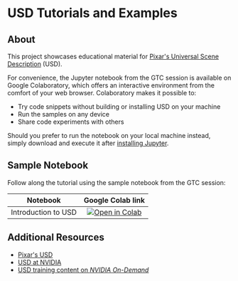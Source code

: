 # USD Tutorials and Examples

## About
This project showcases educational material for [Pixar's Universal Scene Description](https://graphics.pixar.com/usd/docs/index.html) (USD).

For convenience, the Jupyter notebook from the GTC session is available on Google Colaboratory, which offers an interactive environment from the comfort of your web browser.  Colaboratory makes it possible to:
 * Try code snippets without building or installing USD on your machine
 * Run the samples on any device
 * Share code experiments with others

Should you prefer to run the notebook on your local machine instead, simply download and execute it after [installing Jupyter](https://jupyter.org).

## Sample Notebook
Follow along the tutorial using the sample notebook from the GTC session:

|Notebook|Google Colab link|
|--------|:----------------:|
|Introduction to USD|[![Open in Colab](https://colab.research.google.com/assets/colab-badge.svg)](https://colab.research.google.com/github/NVIDIA-Omniverse/USD-Tutorials-And-Examples/blob/main/ColaboratoryNotebooks/usd_introduction.ipynb)|

## Additional Resources
 * [Pixar's USD](https://graphics.pixar.com/usd)
 * [USD at NVIDIA](https://usd.nvidia.com)
 * [USD training content on _NVIDIA On-Demand_](https://www.nvidia.com/en-us/on-demand/playlist/playList-911c5614-4b7f-4668-b9eb-37f627ac8d17/)
